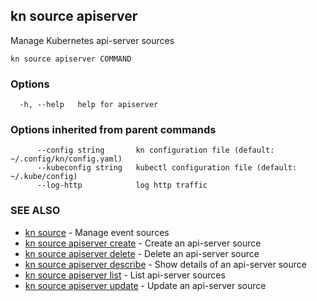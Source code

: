 ## kn source apiserver

Manage Kubernetes api-server sources

```
kn source apiserver COMMAND
```

### Options

```
  -h, --help   help for apiserver
```

### Options inherited from parent commands

```
      --config string       kn configuration file (default: ~/.config/kn/config.yaml)
      --kubeconfig string   kubectl configuration file (default: ~/.kube/config)
      --log-http            log http traffic
```

### SEE ALSO

* [kn source](kn_source.md)	 - Manage event sources
* [kn source apiserver create](kn_source_apiserver_create.md)	 - Create an api-server source
* [kn source apiserver delete](kn_source_apiserver_delete.md)	 - Delete an api-server source
* [kn source apiserver describe](kn_source_apiserver_describe.md)	 - Show details of an api-server source
* [kn source apiserver list](kn_source_apiserver_list.md)	 - List api-server sources
* [kn source apiserver update](kn_source_apiserver_update.md)	 - Update an api-server source

